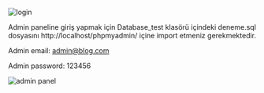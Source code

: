 ![login](https://user-images.githubusercontent.com/51668672/88599674-fe552c80-d074-11ea-9d10-bea0336ac496.PNG)


Admin paneline giriş yapmak için Database_test klasörü içindeki deneme.sql dosyasını http://localhost/phpmyadmin/ içine import etmeniz gerekmektedir.

Admin email: admin@blog.com

Admin password: 123456

![admin panel](https://user-images.githubusercontent.com/51668672/88599715-175ddd80-d075-11ea-81fe-0a1ad87f9e44.PNG)

